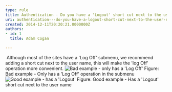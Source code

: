```yaml
---
type: rule
title: Authentication - Do you have a 'Logout' short cut next to the user name ?
uri: authentication---do-you-have-a-logout-short-cut-next-to-the-user-name-
created: 2014-12-11T20:20:21.0000000Z
authors:
- id: 1
  title: Adam Cogan

---
```


 
​                     Although most of the sites have a 'Log Off' submenu, we recommend adding a short                     cut next to the user name, this will make the 'log Off' operation more convenient.
 ![Bad example - only has a 'Log Off'](/WebSites/RulesToBetterWebsitesLayout/PublishingImages/logoff-bad.jpg)                        Figure: Bad example - Only has a 'Log Off' operation in the submenu![Good example - has a 'Logout'](/WebSites/RulesToBetterWebsitesLayout/PublishingImages/logoff-good.jpg)​                        Figure: Good example - Has a 'Logout' short cut next to the user name​​  
